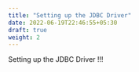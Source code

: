 ```yaml
---
title: "Setting up the JDBC Driver"
date: 2022-06-19T22:46:55+05:30
draft: true
weight: 2
---
```

Setting up the JDBC Driver !!!